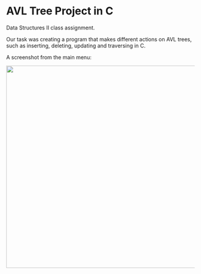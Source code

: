 # AVL Tree Project in C

Data Structures II class assignment.

Our task was creating a program that makes different actions on AVL trees, such as inserting, deleting, updating and traversing in C.

A screenshot from the main menu:

<img src="https://i.ibb.co/0y08Rw4k/ay1zmun.png" width="540" />

